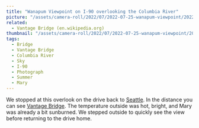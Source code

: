 ```yaml
---
title: "Wanapum Viewpoint on I-90 overlooking the Columbia River"
picture: "/assets/camera-roll/2022/07/2022-07-25-wanapum-viewpoint/20220725_201615287_iOS.jpg"
related:
  - Vantage Bridge (en.wikipedia.org)
thumbnail: "/assets/camera-roll/2022/07/2022-07-25-wanapum-viewpoint/20220725_201615287_iOS-thumbnail.jpg"
tags:
  - Bridge
  - Vantage Bridge
  - Columbia River
  - Sky
  - I-90
  - Photograph
  - Summer
  - Mary
---
```

We stopped at this overlook on the drive back to [Seattle](/seattle/). In the distance you can see [Vantage Bridge](/vantage-bridge/). The temperature outside was hot, bright, and Mary was already a bit sunburned. We stepped outside to quickly see the view before returning to the drive home.